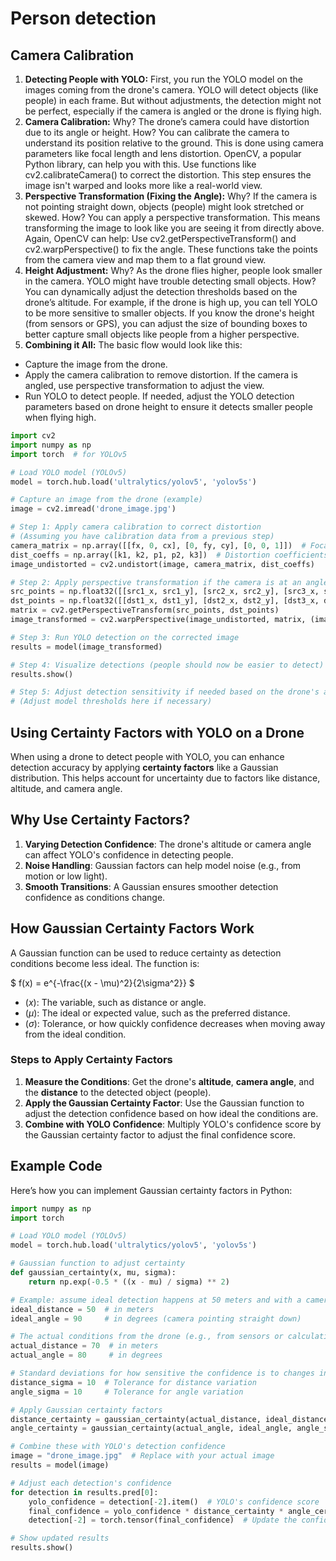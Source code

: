 # Person detection

## Camera Calibration

1. **Detecting People with YOLO:** First, you run the YOLO model on the images coming from the drone's camera. YOLO will detect objects (like people) in each frame. But without adjustments, the detection might not be perfect, especially if the camera is angled or the drone is flying high.
2. **Camera Calibration:**
Why? The drone’s camera could have distortion due to its angle or height.
How? You can calibrate the camera to understand its position relative to the ground. This is done using camera parameters like focal length and lens distortion. OpenCV, a popular Python library, can help you with this.
Use functions like cv2.calibrateCamera() to correct the distortion.
This step ensures the image isn't warped and looks more like a real-world view.
3. **Perspective Transformation (Fixing the Angle):**
Why? If the camera is not pointing straight down, objects (people) might look stretched or skewed.
How? You can apply a perspective transformation. This means transforming the image to look like you are seeing it from directly above. Again, OpenCV can help:
Use cv2.getPerspectiveTransform() and cv2.warpPerspective() to fix the angle.
These functions take the points from the camera view and map them to a flat ground view.
4. **Height Adjustment:**
Why? As the drone flies higher, people look smaller in the camera. YOLO might have trouble detecting small objects.
How? You can dynamically adjust the detection thresholds based on the drone’s altitude.
For example, if the drone is high up, you can tell YOLO to be more sensitive to smaller objects.
If you know the drone's height (from sensors or GPS), you can adjust the size of bounding boxes to better capture small objects like people from a higher perspective.
5. **Combining it All:**
The basic flow would look like this:
- Capture the image from the drone.
- Apply the camera calibration to remove distortion.
If the camera is angled, use perspective transformation to adjust the view.
- Run YOLO to detect people.
If needed, adjust the YOLO detection parameters based on drone height to ensure it detects smaller people when flying high.

``` python
import cv2
import numpy as np
import torch  # for YOLOv5

# Load YOLO model (YOLOv5)
model = torch.hub.load('ultralytics/yolov5', 'yolov5s')

# Capture an image from the drone (example)
image = cv2.imread('drone_image.jpg')

# Step 1: Apply camera calibration to correct distortion
# (Assuming you have calibration data from a previous step)
camera_matrix = np.array([[fx, 0, cx], [0, fy, cy], [0, 0, 1]])  # Focal lengths and center
dist_coeffs = np.array([k1, k2, p1, p2, k3])  # Distortion coefficients
image_undistorted = cv2.undistort(image, camera_matrix, dist_coeffs)

# Step 2: Apply perspective transformation if the camera is at an angle
src_points = np.float32([[src1_x, src1_y], [src2_x, src2_y], [src3_x, src3_y], [src4_x, src4_y]])
dst_points = np.float32([[dst1_x, dst1_y], [dst2_x, dst2_y], [dst3_x, dst3_y], [dst4_x, dst4_y]])
matrix = cv2.getPerspectiveTransform(src_points, dst_points)
image_transformed = cv2.warpPerspective(image_undistorted, matrix, (image.shape[1], image.shape[0]))

# Step 3: Run YOLO detection on the corrected image
results = model(image_transformed)

# Step 4: Visualize detections (people should now be easier to detect)
results.show()

# Step 5: Adjust detection sensitivity if needed based on the drone's altitude
# (Adjust model thresholds here if necessary)

```


## Using Certainty Factors with YOLO on a Drone

When using a drone to detect people with YOLO, you can enhance detection accuracy by applying **certainty factors** like a Gaussian distribution. This helps account for uncertainty due to factors like distance, altitude, and camera angle.

## Why Use Certainty Factors?

1. **Varying Detection Confidence**: The drone's altitude or camera angle can affect YOLO's confidence in detecting people.
2. **Noise Handling**: Gaussian factors can help model noise (e.g., from motion or low light).
3. **Smooth Transitions**: A Gaussian ensures smoother detection confidence as conditions change.

## How Gaussian Certainty Factors Work

A Gaussian function can be used to reduce certainty as detection conditions become less ideal. The function is:

$
f(x) = e^{-\frac{(x - \mu)^2}{2\sigma^2}}
$

- $(x)$: The variable, such as distance or angle.
- $(\mu)$: The ideal or expected value, such as the preferred distance.
- $(\sigma)$: Tolerance, or how quickly confidence decreases when moving away from the ideal condition.

### Steps to Apply Certainty Factors

1. **Measure the Conditions**: Get the drone's **altitude**, **camera angle**, and the **distance** to the detected object (people).
2. **Apply the Gaussian Certainty Factor**: Use the Gaussian function to adjust the detection confidence based on how ideal the conditions are.
3. **Combine with YOLO Confidence**: Multiply YOLO's confidence score by the Gaussian certainty factor to adjust the final confidence score.

## Example Code

Here’s how you can implement Gaussian certainty factors in Python:

```python
import numpy as np
import torch

# Load YOLO model (YOLOv5)
model = torch.hub.load('ultralytics/yolov5', 'yolov5s')

# Gaussian function to adjust certainty
def gaussian_certainty(x, mu, sigma):
    return np.exp(-0.5 * ((x - mu) / sigma) ** 2)

# Example: assume ideal detection happens at 50 meters and with a camera angle of 90 degrees (straight down)
ideal_distance = 50  # in meters
ideal_angle = 90     # in degrees (camera pointing straight down)

# The actual conditions from the drone (e.g., from sensors or calculations)
actual_distance = 70  # in meters
actual_angle = 80     # in degrees

# Standard deviations for how sensitive the confidence is to changes in distance and angle
distance_sigma = 10  # Tolerance for distance variation
angle_sigma = 10     # Tolerance for angle variation

# Apply Gaussian certainty factors
distance_certainty = gaussian_certainty(actual_distance, ideal_distance, distance_sigma)
angle_certainty = gaussian_certainty(actual_angle, ideal_angle, angle_sigma)

# Combine these with YOLO's detection confidence
image = "drone_image.jpg"  # Replace with your actual image
results = model(image)

# Adjust each detection's confidence
for detection in results.pred[0]:
    yolo_confidence = detection[-2].item()  # YOLO's confidence score
    final_confidence = yolo_confidence * distance_certainty * angle_certainty
    detection[-2] = torch.tensor(final_confidence)  # Update the confidence score

# Show updated results
results.show()


